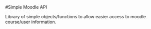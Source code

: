 #Simple Moodle API

Library of simple objects/functions to allow easier access to moodle course/user information.